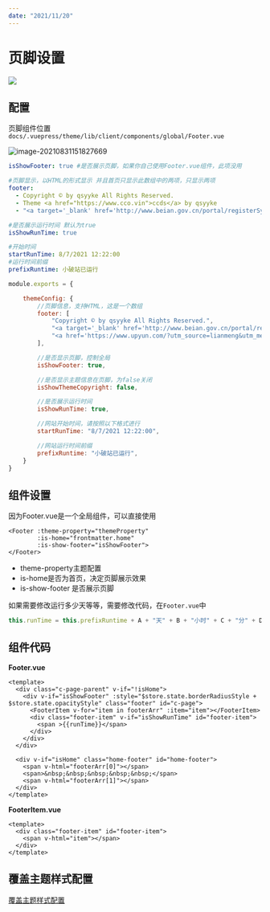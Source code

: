 ```yaml
---
date: "2021/11/20"
---
```


# 页脚设置

![](/avatar.png)

## 配置

页脚组件位置`docs/.vuepress/theme/lib/client/components/global/Footer.vue`

![image-20210831151827669](http://ooszy.cco.vin/img/blog-note/image-20210831151827669.png?x-oss-process=style/pictureProcess1)





```yaml
isShowFooter: true #是否展示页脚，如果你自己使用Footer.vue组件，此项没用

#页脚显示，以HTML的形式显示 并且首页只显示此数组中的两项，只显示两项
footer: 
  - Copyright © by qsyyke All Rights Reserved.
  - Theme <a href="https://www.cco.vin">ccds</a> by qsyyke
  - "<a target='_blank' href='http://www.beian.gov.cn/portal/registerSystemInfo?recordcode=53060202000142' style='display:inline-block;text-decoration:none;height:20px;line-height:20px;'><img src='' style='float:left;'/><p style='float:left;height:20px;line-height:20px;margin: 0px 0px 0px 5px;'>滇公网安备 53060202000142号</p></a>"

#是否展示运行时间 默认为true
isShowRunTime: true 

#开始时间
startRunTime: 8/7/2021 12:22:00
#运行时间前缀
prefixRuntime: 小破站已运行
```



```js
module.exports = {

    themeConfig: {
		//页脚信息，支持HTML，这是一个数组
        footer: [
            "Copyright © by qsyyke All Rights Reserved.",
            "<a target='_blank' href='http://www.beian.gov.cn/portal/registerSystemInfo?recordcode=53060202000142' style='display:inline-block;text-decoration:none;height:20px;line-height:20px;'><img src='' style='float:left;'/><p style='float:left;height:20px;line-height:20px;margin: 0px 0px 0px 5px;'>滇公网安备 53060202000142号</p></a>",
            "<a href='https://www.upyun.com/?utm_source=lianmeng&utm_medium=referral'>本网站由<img style='height: 24.1px;width: 55.3px;' src='https://ooszy.cco.vin/img/blog-note/%E5%8F%88%E6%8B%8D%E4%BA%91_logo5.png?x-oss-process=style/pictureProcess1'>提供CDN加速服务</a>",
        ],

        //是否显示页脚，控制全局
        isShowFooter: true,

        //是否显示主题信息在页脚，为false关闭
        isShowThemeCopyright: false,

        //是否展示运行时间
        isShowRunTime: true,

        //网站开始时间，请按照以下格式进行
        startRunTime: "8/7/2021 12:22:00",

        //网站运行时间前缀
        prefixRuntime: "小破站已运行",
    }
}
```



## 组件设置

因为Footer.vue是一个全局组件，可以直接使用

```vue
<Footer :theme-property="themeProperty"
        :is-home="frontmatter.home"
        :is-show-footer="isShowFooter">
</Footer>
```

- theme-property主题配置
- is-home是否为首页，决定页脚展示效果
- is-show-footer 是否展示页脚

如果需要修改运行多少天等等，需要修改代码，在`Footer.vue`中

```js
this.runTime = this.prefixRuntime + A + "天" + B + "小时" + C + "分" + D + "秒";
```





## 组件代码

**Footer.vue**

```vue
<template>
  <div class="c-page-parent" v-if="!isHome">
    <div v-if="isShowFooter" :style="$store.state.borderRadiusStyle + $store.state.opacityStyle" class="footer" id="c-page">
      <FooterItem v-for="item in footerArr" :item="item"></FooterItem>
      <div class="footer-item" v-if="isShowRunTime" id="footer-item">
        <span >{{runTime}}</span>
      </div>
    </div>
  </div>

  <div v-if="isHome" class="home-footer" id="home-footer">
    <span v-html="footerArr[0]"></span>
    <span>&nbsp;&nbsp;&nbsp;&nbsp;&nbsp;</span>
    <span v-html="footerArr[1]"></span>
  </div>
</template>
```



**FooterItem.vue**

```vue
<template>
  <div class="footer-item" id="footer-item">
    <span v-html="item"></span>
  </div>
</template>
```



## 覆盖主题样式配置

[覆盖主题样式配置](./style.md)